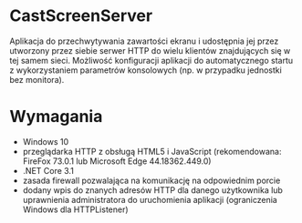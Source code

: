 # CastScreenServer
Aplikacja do przechwytywania zawartości ekranu i udostępnia jej przez utworzony przez siebie serwer HTTP do wielu klientów znajdujących się w tej samem sieci. Możliwość konfiguracji aplikacji do automatycznego startu z wykorzystaniem parametrów konsolowych (np. w przypadku jednostki bez monitora).

# Wymagania
* Windows 10
* przeglądarka HTTP z obsługą HTML5 i JavaScript (rekomendowana: FireFox 73.0.1 lub Microsoft Edge 44.18362.449.0)
* .NET Core 3.1
* zasada firewall pozwalająca na komunikację na odpowiednim porcie
* dodany wpis do znanych adresów HTTP dla danego użytkownika lub uprawnienia administratora do uruchomienia aplikacji (ograniczenia Windows dla HTTPListener)
